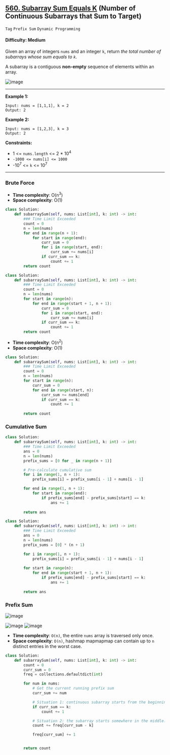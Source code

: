 ## [560. Subarray Sum Equals K](https://leetcode.com/problems/subarray-sum-equals-k/) (Number of Continuous Subarrays that Sum to Target)

```Tag``` ```Prefix Sum``` ```Dynamic Programming```

#### Difficulty: Medium

Given an array of integers ```nums``` and an integer ```k```, return _the total number of subarrays whose sum equals to ```k```_.

A subarray is a contiguous __non-empty__ sequence of elements within an array.

![image](https://github.com/quananhle/Python/assets/35042430/7a7c64eb-5b2d-4274-a0e2-09e92761ff8a)

---

__Example 1:__
```
Input: nums = [1,1,1], k = 2
Output: 2
```

__Example 2:__
```
Input: nums = [1,2,3], k = 3
Output: 2
```

__Constraints:__

- 1 <= ```nums.length``` <= 2 * 10<sup>4</sup>
- ```-1000 <= nums[i] <= 1000```
- -10<sup>7</sup> <= ```k``` <= 10<sup>7</sup>

---

### Brute Force

- __Time complexity__: O(n<sup>3</sup>)
- __Space complexity__: O(1)

```Python
class Solution:
    def subarraySum(self, nums: List[int], k: int) -> int:
        ### Time Limit Exceeded
        count = 0
        n = len(nums)
        for end in range(n + 1):
            for start in range(end):
                curr_sum = 0
                for i in range(start, end):
                    curr_sum += nums[i]
                if curr_sum == k:
                    count += 1
        return count
```

```Python
class Solution:
    def subarraySum(self, nums: List[int], k: int) -> int:
        ### Time Limit Exceeded
        count = 0
        n = len(nums)
        for start in range(n):
            for end in range(start + 1, n + 1):
                curr_sum = 0
                for i in range(start, end):
                    curr_sum += nums[i]
                if curr_sum == k:
                    count += 1 
        return count
```

- __Time complexity__: O(n<sup>2</sup>)
- __Space complexity__: O(1)

```Python
class Solution:
    def subarraySum(self, nums: List[int], k: int) -> int:
        ### Time Limit Exceeded
        count = 0
        n = len(nums)
        for start in range(n):
            curr_sum = 0
            for end in range(start, n):
                curr_sum += nums[end]
                if curr_sum == k:
                    count += 1
        
        return count
```

### Cumulative Sum

```Python
class Solution:
    def subarraySum(self, nums: List[int], k: int) -> int:
        ### Time Limit Exceeded
        ans = 0
        n = len(nums)
        prefix_sums = [0 for _ in range(n + 1)]

        # Pre-calculate cumulative sum
        for i in range(1, n + 1):
            prefix_sums[i] = prefix_sums[i - 1] + nums[i - 1]

        for end in range(1, n + 1):
            for start in range(end):
                if prefix_sums[end] - prefix_sums[start] == k:
                    ans += 1
                    
        return ans
```

```Python
class Solution:
    def subarraySum(self, nums: List[int], k: int) -> int:
        ### Time Limit Exceeded
        ans = 0
        n = len(nums)
        prefix_sums = [0] * (n + 1)

        for i in range(1, n + 1):
            prefix_sums[i] = prefix_sums[i - 1] + nums[i - 1]
        
        for start in range(n):
            for end in range(start + 1, n + 1):
                if prefix_sums[end] - prefix_sums[start] == k:
                    ans += 1
                
        return ans
```

### Prefix Sum

![image](https://leetcode.com/problems/path-sum-iii/Figures/437/array1.png)

![image](https://leetcode.com/problems/path-sum-iii/Figures/437/situation11.png)
![image](https://leetcode.com/problems/path-sum-iii/Figures/437/situation24.png)

- __Time complexity__: ```O(n)```, the entire ```nums``` array is traversed only once.
- __Space complexity__: ```O(n)```, hashmap mapmapmap can contain up to ```n``` distinct entries in the worst case.

```Python
class Solution:
    def subarraySum(self, nums: List[int], k: int) -> int:
        count = 0
        curr_sum = 0
        freq = collections.defaultdict(int)

        for num in nums:
            # Get the current running prefix sum
            curr_sum += num

            # Situation 1: continuous subarray starts from the beginning of the array
            if curr_sum == k:
                count += 1

            # Situation 2: the subarray starts somewhere in the middle.
            count += freq[curr_sum - k]

            freq[curr_sum] += 1


        return count
```
